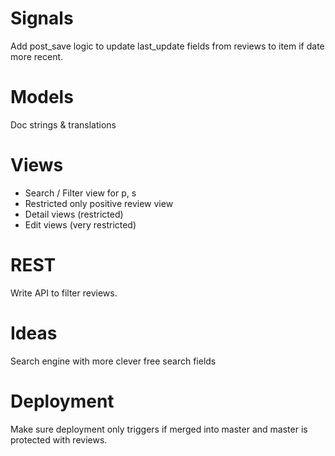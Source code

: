 # Signals

Add post_save logic to update last_update fields from reviews to item if date more recent.

# Models

Doc strings & translations

# Views

* Search / Filter view for p, s
* Restricted only positive review view
* Detail views (restricted)
* Edit views (very restricted)

# REST

Write API to filter reviews.

# Ideas

Search engine with more clever free search fields

# Deployment

Make sure deployment only triggers if merged into master and master is protected with reviews.
